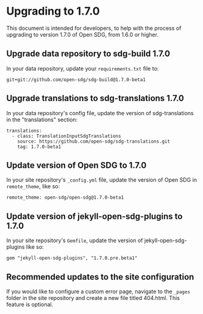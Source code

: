 <h1>Upgrading to 1.7.0</h1>

This document is intended for developers, to help with the process of upgrading to version 1.7.0 of Open SDG, from 1.6.0 or higher.

## Upgrade data repository to sdg-build 1.7.0

In your data repository, update your `requirements.txt` file to:

```
git+git://github.com/open-sdg/sdg-build@1.7.0-beta1
```

## Upgrade translations to sdg-translations 1.7.0

In your data repository's config file, update the version of sdg-translations in the "translations" section:

```
translations:
  - class: TranslationInputSdgTranslations
    source: https://github.com/open-sdg/sdg-translations.git
    tag: 1.7.0-beta1
```

## Update version of Open SDG to 1.7.0

In your site repository's `_config.yml` file, update the version of Open SDG in `remote_theme`, like so:

```
remote_theme: open-sdg/open-sdg@1.7.0-beta1
```

## Update version of jekyll-open-sdg-plugins to 1.7.0

In your site repository's `Gemfile`, update the version of jekyll-open-sdg-plugins like so:

```
gem "jekyll-open-sdg-plugins", "1.7.0.pre.beta1"
```

## Recommended updates to the site configuration

If you would like to configure a custom error page, navigate to the `_pages` folder in the site repository and create a new file titled 404.html. This feature is optional. 
